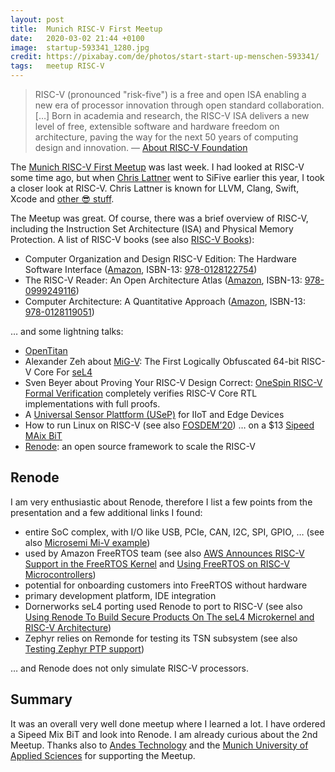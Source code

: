 ```yaml
---
layout: post
title:  Munich RISC-V First Meetup
date:   2020-03-02 21:44 +0100
image:  startup-593341_1280.jpg
credit: https://pixabay.com/de/photos/start-start-up-menschen-593341/
tags:   meetup RISC-V
---
```


> RISC-V (pronounced "risk-five") is a free and open ISA enabling a new era of processor innovation through open standard collaboration. […] Born in academia and research, the RISC-V ISA delivers a new level of free, extensible software and hardware freedom on architecture, paving the way for the next 50 years of computing design and innovation. — [About RISC-V Foundation](https://riscv.org/risc-v-foundation/)

The [Munich RISC-V First Meetup](https://www.meetup.com/Munich-RISC-V-Meetup-Group/events/268318683/) was last week. I had looked at RISC-V some time ago, but when [Chris Lattner](https://en.wikipedia.org/wiki/Chris_Lattner) went to SiFive earlier this year, I took a closer look at RISC-V. Chris Lattner is known for LLVM, Clang, Swift, Xcode and [other 😎 stuff](http://www.nondot.org/sabre/Resume.html).

The Meetup was great. Of course, there was a brief overview of RISC-V, including the Instruction Set Architecture (ISA) and Physical Memory Protection. A list of RISC-V books (see also [RISC-V Books](https://riscv.org/risc-v-books/)):

- Computer Organization and Design RISC-V Edition: The Hardware Software Interface ([Amazon](https://www.amazon.com/dp/0128122757), ISBN-13: [978-0128122754](https://en.wikipedia.org/wiki/Special:BookSources/978-0128122754))
- The RISC-V Reader: An Open Architecture Atlas ([Amazon](https://www.amazon.com/dp/0999249118), ISBN-13: [978-0999249116](https://en.wikipedia.org/wiki/Special:BookSources/))
- Computer Architecture: A Quantitative Approach ([Amazon](https://www.amazon.com/dp/0128119055%0A), ISBN-13: [978-0128119051](https://en.wikipedia.org/wiki/Special:BookSources/978-0128119051%0A))

… and some lightning talks:

- [OpenTitan](https://opentitan.org/)
- Alexander Zeh about [MiG-V](https://wordpress.hensoldtcyber.de/mig-v/): The First Logically Obfuscated 64-bit RISC-V Core For [seL4](https://en.wikipedia.org/wiki/L4_microkernel_family#High_assurance:_seL4)
- Sven Beyer about Proving Your RISC-V Design Correct: [OneSpin RISC-V Formal Verification](https://www.onespin.com/solutions/risc-v) completely verifies RISC-V Core RTL implementations with full proofs.
- A [Universal Sensor Plattform (USeP)](https://www.forschungsfabrik-mikroelektronik.de/en/Range_Of_Services/Technologies/extended-cmos/USeP.html) for IIoT and Edge Devices
- How to run Linux on RISC-V (see also [FOSDEM’20](https://fosdem.org/2020/schedule/event/riscv_fpga/)) … on a $13 [Sipeed MAix BiT](https://www.seeedstudio.com/Sipeed-MAix-BiT-for-RISC-V-AI-IoT-p-2872.html)
- [Renode](https://renode.io/): an open source framework to scale the RISC-V

## Renode

I am very enthusiastic about Renode, therefore I list a few points from the presentation and a few additional links I found:

- entire SoC complex, with I/O like USB, PCIe, CAN, I2C, SPI, GPIO, … (see also [Microsemi Mi-V example](https://renode.readthedocs.io/en/latest/tutorials/miv-example.html))
- used by Amazon FreeRTOS team (see also [AWS Announces RISC-V Support in the FreeRTOS Kernel](https://aws.amazon.com/about-aws/whats-new/2019/02/aws-announces-riscv-support-freertos-kernel/) and [Using FreeRTOS on RISC-V Microcontrollers](https://www.freertos.org/Using-FreeRTOS-on-RISC-V.html))
- potential for onboarding customers into FreeRTOS without hardware
- primary development platform, IDE integration
- Dornerworks seL4 porting used Renode to port to RISC-V (see also [Using Renode To Build Secure Products On The seL4 Microkernel and RISC-V Architecture](https://dornerworks.com/news/using-renode-to-build-secure-products-on-the-sel4-microkernel-and-risc-v-architecture))
- Zephyr relies on Remonde for testing its TSN subsystem (see also [Testing Zephyr PTP support](https://renode.readthedocs.io/en/latest/tutorials/zephyr-ptp-testing.html))

… and Renode does not only simulate RISC-V processors.

## Summary

It was an overall very well done meetup where I learned a lot. I have ordered a Sipeed Mix BiT and look into Renode. I am already curious about the 2nd Meetup. Thanks also to [Andes Technology](http://www.andestech.com/en/about-andes/) and the [Munich University of Applied Sciences](https://www.hm.edu/) for supporting the Meetup.
